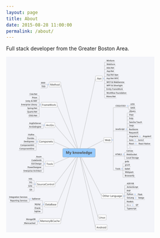 ```yaml
---
layout: page
title: About
date: 2015-08-28 11:00:00
permalink: /about/
---
```

Full stack developer from the Greater Boston Area.

<div class="container">
    <div class="row">
        <img src="/files/My knowledge.svg" width="80%">
    </div>
</div>
